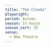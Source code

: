 ```yaml
---
title: "The Clouds"
playwright:
period: Autumn
season: In House
season_sort: 70
venue:
  - New Theatre
---
```

